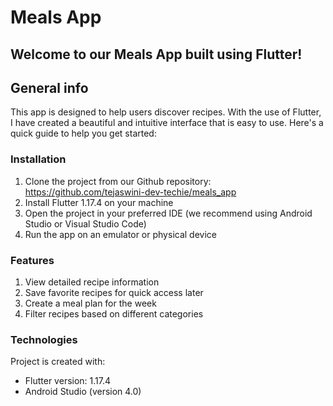 # Meals App

## Welcome to our Meals App built using Flutter!

## General info
This app is designed to help users discover recipes. With the use of Flutter, I have created a beautiful and intuitive interface that is easy to use. Here's a quick guide to help you get started:

### Installation

1. Clone the project from our Github repository: https://github.com/tejaswini-dev-techie/meals_app
2. Install Flutter 1.17.4 on your machine
3. Open the project in your preferred IDE (we recommend using Android Studio or Visual Studio Code)
4. Run the app on an emulator or physical device

### Features

1. View detailed recipe information
2. Save favorite recipes for quick access later
3. Create a meal plan for the week
4. Filter recipes based on different categories

### Technologies
Project is created with:
* Flutter version: 1.17.4
* Android Studio (version 4.0)


